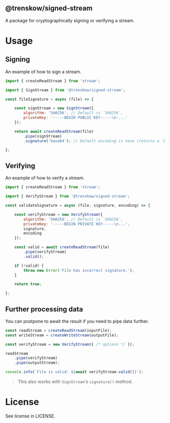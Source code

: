 @trenskow/signed-stream
----

A package for cryptographically signing or verifying a stream.

# Usage

## Signing

An example of how to sign a stream.

````javascript
import { createReadStream } from 'stream';

import { SignStream } from '@trenskow/signed-stream';

const fileSignature = async (file) => {

	const signStream = new SignStream({
		algorithm: 'SHA256', // Default is `SHA256`,
		privateKey: '-----BEGIN PUBLIC KEY-----\n-...'
	});

	return await createReadStream(file)
		.pipe(signStream)
		.signature('base64'); // Default encoding is none (returns a `Buffer`).

};
````

## Verifying

An example of how to verify a stream.

````javascript
import { createReadStream } from 'stream';

import { VerifyStream } from '@trenskow/signed-stream';

const validateSignature = async (file, signature, encoding) => {

	const verifyStream = new VerifyStream({
		algorithm: 'SHA256', // Default is `SHA256`.
		privateKey: '-----BEGIN PRIVATE KEY-----\n...',
		signature,
		encoding
	});

	const valid = await createReadStream(file)
		.pipe(verifyStream)
		.valid();

	if (!valid) {
		throw new Error('File has incorrect signature.');
	}

	return true;

};

````

## Further processing data

You can postpone to await the result if you need to pipe data further.

````javascript
const readStream = createReadStream(inputFile);
const writeStream = createWriteStream(outputFile);

const verifyStream = new VerifyStream({ /* options */ });

readStream
	.pipe(verifyStream)
	.pipe(outputStream);

console.info(`File is valid: ${await verifyStream.valid()}`);
````

> This also works with `SignStream`'s `signature()` method.

# License

See license in LICENSE.
